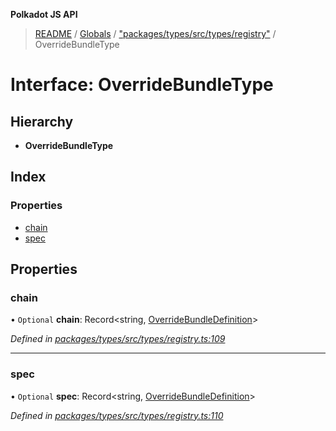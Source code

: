 **Polkadot JS API**

> [README](../README.md) / [Globals](../globals.md) / ["packages/types/src/types/registry"](../modules/_packages_types_src_types_registry_.md) / OverrideBundleType

# Interface: OverrideBundleType

## Hierarchy

* **OverrideBundleType**

## Index

### Properties

* [chain](_packages_types_src_types_registry_.overridebundletype.md#chain)
* [spec](_packages_types_src_types_registry_.overridebundletype.md#spec)

## Properties

### chain

• `Optional` **chain**: Record\<string, [OverrideBundleDefinition](_packages_types_src_types_registry_.overridebundledefinition.md)>

*Defined in [packages/types/src/types/registry.ts:109](https://github.com/polkadot-js/api/blob/7af915185/packages/types/src/types/registry.ts#L109)*

___

### spec

• `Optional` **spec**: Record\<string, [OverrideBundleDefinition](_packages_types_src_types_registry_.overridebundledefinition.md)>

*Defined in [packages/types/src/types/registry.ts:110](https://github.com/polkadot-js/api/blob/7af915185/packages/types/src/types/registry.ts#L110)*
